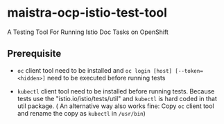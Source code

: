 # maistra-ocp-istio-test-tool
A Testing Tool For Running Istio Doc Tasks on OpenShift

Prerequisite
---------------------

* `oc` client tool need to be installed and `oc login [host] [--token=<hidden>]` need to be executed before running tests

* `kubectl` client tool need to be installed before running tests. Because tests use the "istio.io/istio/tests/util" and `kubectl` is hard coded in that util package. ( An alternative way also works fine: Copy `oc` client tool and rename the copy as `kubectl` in `/usr/bin`)

